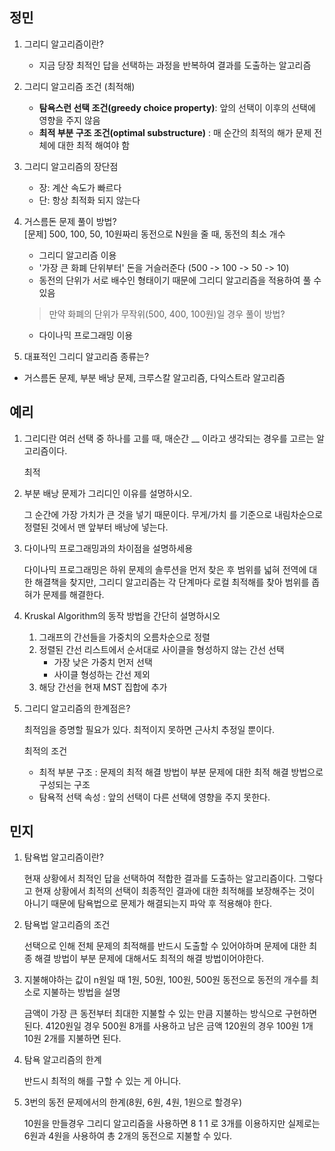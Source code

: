 ## 정민

1. 그리디 알고리즘이란?
    - 지금 당장 최적인 답을 선택하는 과정을 반복하여 결과를 도출하는 알고리즘

2. 그리디 알고리즘 조건 (최적해)
    - **탐욕스런 선택 조건(greedy choice property)**: 앞의 선택이 이후의 선택에 영향을 주지 않음
    - **최적 부분 구조 조건(optimal substructure)** : 매 순간의 최적의 해가 문제 전체에 대한 최적 해여야 함   

3. 그리디 알고리즘의 장단점
    - 장: 계산 속도가 빠르다
    - 단: 항상 최적화 되지 않는다

4. 거스름돈 문제 풀이 방법?   
[문제] 500, 100, 50, 10원짜리 동전으로 N원을 줄 때, 동전의 최소 개수
    - 그리디 알고리즘 이용
    - '가장 큰 화폐 단위부터' 돈을 거슬러준다 (500 -> 100 -> 50 -> 10)
    - 동전의 단위가 서로 배수인 형태이기 때문에 그리디 알고리즘을 적용하여 풀 수 있음
    > 만약 화폐의 단위가 무작위(500, 400, 100원)일 경우 풀이 방법?
    - 다이나믹 프로그래밍 이용

5. 대표적인 그리디 알고리즘 종류는?
- 거스름돈 문제, 부분 배낭 문제, 크루스칼 알고리즘, 다익스트라 알고리즘

## 예리

1. 그리디란 여러 선택 중 하나를 고를 때, 매순간 \_\_ 이라고 생각되는 경우를 고르는 알고리즘이다.

   최적

2. 부분 배낭 문제가 그리디인 이유를 설명하시오.

   그 순간에 가장 가치가 큰 것을 넣기 때문이다. 무게/가치 를 기준으로 내림차순으로 정렬된 것에서 맨 앞부터 배낭에 넣는다.

3. 다이나믹 프로그래밍과의 차이점을 설명하세용

   다이나믹 프로그래밍은 하위 문제의 솔루션을 먼저 찾은 후 범위를 넓혀 전역에 대한 해결책을 찾지만, 그리디 알고리즘는 각 단계마다 로컬 최적해를 찾아 범위를 좁혀가 문제를 해결한다.

4. Kruskal Algorithm의 동작 방법을 간단히 설명하시오

   1. 그래프의 간선들을 가중치의 오름차순으로 정렬
   2. 정렬된 간선 리스트에서 순서대로 사이클을 형성하지 않는 간선 선택
      - 가장 낮은 가중치 먼저 선택
      - 사이클 형성하는 간선 제외
   3. 해당 간선을 현재 MST 집합에 추가


5. 그리디 알고리즘의 한계점은?

   최적임을 증명할 필요가 있다. 최적이지 못하면 근사치 추정일 뿐이다.
   
   최적의 조건

   - 최적 부분 구조 : 문제의 최적 해결 방법이 부분 문제에 대한 최적 해결 방법으로 구성되는 구조
   - 탐욕적 선택 속성 : 앞의 선택이 다른 선택에 영향을 주지 못한다.

 ## 민지

1. 탐욕법 알고리즘이란?

    현재 상황에서 최적인 답을 선택하여 적합한 결과를 도출하는 알고리즘이다. 그렇다고 현재 상황에서 최적의 선택이 최종적인 결과에 대한 최적해를 보장해주는 것이 아니기 때문에 탐욕법으로 문제가 해결되는지 파악 후 적용해야 한다.


2. 탐욕법 알고리즘의 조건

    선택으로 인해 전체 문제의 최적해를 반드시 도출할 수 있어야하며 문제에 대한 최종 해결 방법이 부분 문제에 대해서도 최적의 해결 방법이어야한다.

3. 지불해야하는 값이 n원일 때 1원, 50원, 100원, 500원 동전으로 동전의 개수를 최소로 지불하는 방법을 설명

    금액이 가장 큰 동전부터 최대한 지불할 수 있는 만큼 지불하는 방식으로 구현하면 된다. 4120원일 경우 500원 8개를 사용하고 남은 금액 120원의 경우 100원 1개 10원 2개를 지불하면 된다.

4. 탐욕 알고리즘의 한계

    반드시 최적의 해를 구할 수 있는 게 아니다.
  

5. 3번의 동전 문제에서의 한계(8원, 6원, 4원, 1원으로 할경우)

    10원을 만들경우 그리디 알고리즘을 사용하면 8 1 1 로 3개를 이용하지만 실제로는 6원과 4원을 사용하여 총 2개의 동전으로 지불할 수 있다.
